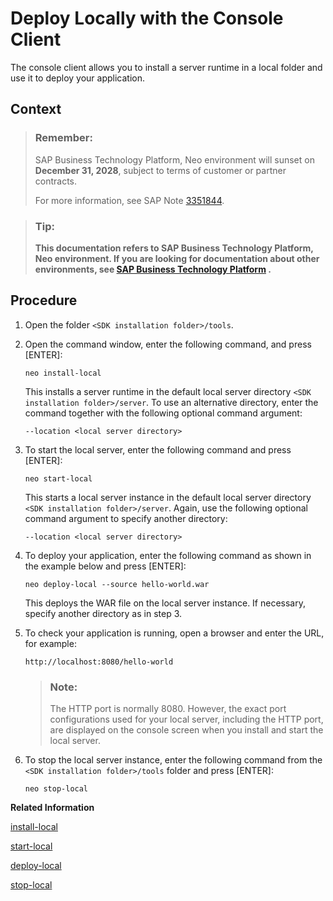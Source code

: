 <!-- loio937c833b72bb101490cf767db0e91070 -->

# Deploy Locally with the Console Client

The console client allows you to install a server runtime in a local folder and use it to deploy your application.



## Context

> ### Remember:  
> SAP Business Technology Platform, Neo environment will sunset on **December 31, 2028**, subject to terms of customer or partner contracts.
> 
> For more information, see SAP Note [3351844](https://me.sap.com/notes/3351844).

> ### Tip:  
> **This documentation refers to SAP Business Technology Platform, Neo environment. If you are looking for documentation about other environments, see [SAP Business Technology Platform](https://help.sap.com/docs/btp/sap-business-technology-platform/sap-business-technology-platform?version=Cloud) .**



<a name="loio937c833b72bb101490cf767db0e91070__steps_yrq_gfx_sj"/>

## Procedure

1.  Open the folder `<SDK installation folder>/tools`.

2.  Open the command window, enter the following command, and press [ENTER\]:

    ```
    neo install-local
    ```

    This installs a server runtime in the default local server directory `<SDK installation folder>/server`. To use an alternative directory, enter the command together with the following optional command argument:

    ```
    --location <local server directory>
    ```

3.  To start the local server, enter the following command and press [ENTER\]:

    ```
    neo start-local
    ```

    This starts a local server instance in the default local server directory `<SDK installation folder>/server`. Again, use the following optional command argument to specify another directory:

    ```
    --location <local server directory>
    ```

4.  To deploy your application, enter the following command as shown in the example below and press [ENTER\]:

    ```
    neo deploy-local --source hello-world.war
    ```

    This deploys the WAR file on the local server instance. If necessary, specify another directory as in step 3.

5.  To check your application is running, open a browser and enter the URL, for example:

    `http://localhost:8080/hello-world` 

    > ### Note:  
    > The HTTP port is normally 8080. However, the exact port configurations used for your local server, including the HTTP port, are displayed on the console screen when you install and start the local server.

6.  To stop the local server instance, enter the following command from the `<SDK installation folder>/tools` folder and press [ENTER\]:

    ```
    neo stop-local
    ```


**Related Information**  


[install-local](../50-administration-and-ops-neo/install-local-8527947.md "This command installs a server runtime in a local folder, by default <SDK installation folder>/server.")

[start-local](../50-administration-and-ops-neo/start-local-cd54325.md "This command starts a local server instance.")

[deploy-local](../50-administration-and-ops-neo/deploy-local-8fdc143.md "This command deploys WAR files on a local server instance.")

[stop-local](../50-administration-and-ops-neo/stop-local-ee02d4d.md "This command stops a local server instance.")

